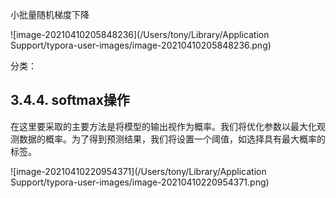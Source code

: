 小批量随机梯度下降

![image-20210410205848236](/Users/tony/Library/Application Support/typora-user-images/image-20210410205848236.png)



分类：

## 3.4.4. softmax操作

在这里要采取的主要方法是将模型的输出视作为概率。我们将优化参数以最大化观测数据的概率。为了得到预测结果，我们将设置一个阈值，如选择具有最大概率的标签。

![image-20210410220954371](/Users/tony/Library/Application Support/typora-user-images/image-20210410220954371.png)

